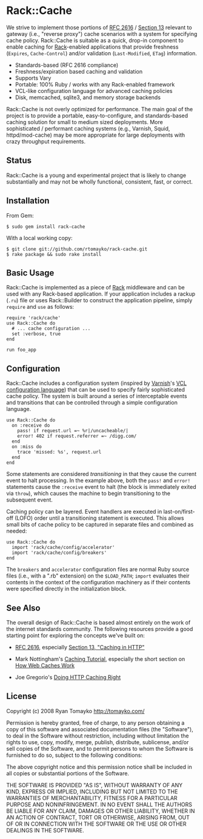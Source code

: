 Rack::Cache
===========

We strive to implement those portions of [RFC 2616][rfc] / [Section 13][s13]
relevant to gateway (i.e., "reverse proxy") cache scenarios with a
system for specifying cache policy. Rack::Cache is suitable as a quick,
drop-in component to enable caching for [Rack][]-enabled applications that
provide freshness (`Expires`, `Cache-Control`) and/or validation
(`Last-Modified`, `ETag`) information.

  * Standards-based (RFC 2616 compliance)
  * Freshness/expiration based caching and validation
  * Supports Vary
  * Portable: 100% Ruby / works with any Rack-enabled framework
  * VCL-like configuration language for advanced caching policies
  * Disk, memcached, sqlite3, and memory storage backends

Rack::Cache is not overly optimized for performance. The main goal of the
project is to provide a portable, easy-to-configure, and standards-based
caching solution for small to medium sized deployments. More sophisticated /
performant caching systems (e.g., Varnish, Squid, httpd/mod-cache) may be
more appropriate for large deployments with crazy throughput requirements.

[rfc]: http://tools.ietf.org/html/rfc2616
  "RFC 2616 - Hypertext Transfer Protocol -- HTTP/1.1 [ietf.org]"

[s13]: http://tools.ietf.org/html/rfc2616#section-13
  "RFC 2616 / Section 13 Caching in HTTP"

[rack]: http://rack.rubyforge.org/
  "Rack: a Ruby Webserver Interface"

Status
------

Rack::Cache is a young and experimental project that is likely to
change substantially and may not be wholly functional, consistent,
fast, or correct.

Installation
------------

From Gem:

    $ sudo gem install rack-cache

With a local working copy:

    $ git clone git://github.com/rtomayko/rack-cache.git
    $ rake package && sudo rake install

Basic Usage
-----------

Rack::Cache is implemented as a piece of [Rack][] middleware and can be used
with any Rack-based application. If your application includes a rackup
(`.ru`) file or uses Rack::Builder to construct the application pipeline,
simply `require` and `use` as follows:

    require 'rack/cache'
    use Rack::Cache do
      # ... cache configuration ...
      set :verbose, true
    end

    run foo_app

Configuration
-------------

Rack::Cache includes a configuration system (inspired by [Varnish][var]'s
[VCL configuration language][vcl]) that can be used to specify fairly
sophisticated cache policy. The system is built around a series of
interceptable events and transitions that can be controlled through
a simple configuration language.

    use Rack::Cache do
      on :receive do
        pass! if request.url =~ %r|/uncacheable/|
        error! 402 if request.referrer =~ /digg.com/
      end
      on :miss do
        trace 'missed: %s', request.url
      end
    end

Some statements are considered _transitioning_ in that they cause the
current event to halt processing. In the example above, both the
`pass!` and `error!` statements cause the `:receive` event to halt (the
block is immediately exited via `throw`), which causes the machine to
begin transitioning to the subsequent event.

Caching policy can be layered. Event handlers are executed in
last-on/first-off (LOFO) order until a transitioning statement is
executed. This allows small bits of cache policy to be captured in
separate files and combined as needed:

    use Rack::Cache do
      import 'rack/cache/config/accelerator'
      import 'rack/cache/config/breakers'
    end

The `breakers` and `accelerator` configuration files are normal Ruby source
files (i.e., with a ".rb" extension) on the `$LOAD_PATH`; `import` evaluates
their contents in the context of the configuration machinery as if their
contents were specified directly in the initialization block.

[var]: http://varnish.projects.linpro.no/
  "Varnish HTTP accelerator"

[vcl]: http://tomayko.com/man/vcl
  "VCL(7) -- Varnish Configuration Language Manual Page"

See Also
--------

The overall design of Rack::Cache is based almost entirely on the work of
the internet standards community. The following resources provide a good
starting point for exploring the concepts we've built on:

  * [RFC 2616](http://www.ietf.org/rfc/rfc2616.txt), especially
    [Section 13, "Caching in HTTP"](http://www.w3.org/Protocols/rfc2616/rfc2616-sec13.html)

  * Mark Nottingham's [Caching Tutorial](http://www.mnot.net/cache_docs/),
    especially the short section on
    [How Web Caches Work](http://www.mnot.net/cache_docs/#WORK)

  * Joe Gregorio's [Doing HTTP Caching Right](http://www.xml.com/lpt/a/1642)

License
-------

Copyright (c) 2008 Ryan Tomayko <http://tomayko.com/>

Permission is hereby granted, free of charge, to any person obtaining a copy
of this software and associated documentation files (the "Software"), to
deal in the Software without restriction, including without limitation the
rights to use, copy, modify, merge, publish, distribute, sublicense, and/or
sell copies of the Software, and to permit persons to whom the Software is
furnished to do so, subject to the following conditions:

The above copyright notice and this permission notice shall be included in
all copies or substantial portions of the Software.

THE SOFTWARE IS PROVIDED "AS IS", WITHOUT WARRANTY OF ANY KIND, EXPRESS OR
IMPLIED, INCLUDING BUT NOT LIMITED TO THE WARRANTIES OF MERCHANTABILITY,
FITNESS FOR A PARTICULAR PURPOSE AND NONINFRINGEMENT. IN NO EVENT SHALL
THE AUTHORS BE LIABLE FOR ANY CLAIM, DAMAGES OR OTHER LIABILITY, WHETHER
IN AN ACTION OF CONTRACT, TORT OR OTHERWISE, ARISING FROM, OUT OF OR IN
CONNECTION WITH THE SOFTWARE OR THE USE OR OTHER DEALINGS IN THE SOFTWARE.
